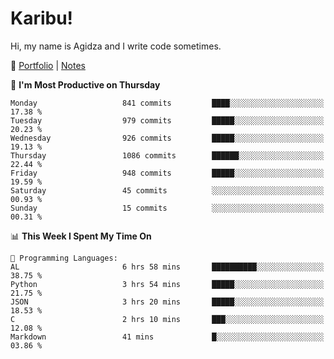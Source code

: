 # Karibu!
Hi, my name is Agidza and I write code sometimes.

🫧 [Portfolio](https://lynnagidza.github.io/) | [Notes](https://medium.com/me/stories/public)

<!--START_SECTION:waka-->
📅 **I'm Most Productive on Thursday** 

```text
Monday                   841 commits         ████░░░░░░░░░░░░░░░░░░░░░   17.38 % 
Tuesday                  979 commits         █████░░░░░░░░░░░░░░░░░░░░   20.23 % 
Wednesday                926 commits         █████░░░░░░░░░░░░░░░░░░░░   19.13 % 
Thursday                 1086 commits        ██████░░░░░░░░░░░░░░░░░░░   22.44 % 
Friday                   948 commits         █████░░░░░░░░░░░░░░░░░░░░   19.59 % 
Saturday                 45 commits          ░░░░░░░░░░░░░░░░░░░░░░░░░   00.93 % 
Sunday                   15 commits          ░░░░░░░░░░░░░░░░░░░░░░░░░   00.31 % 
```


📊 **This Week I Spent My Time On** 

```text
💬 Programming Languages: 
AL                       6 hrs 58 mins       ██████████░░░░░░░░░░░░░░░   38.75 % 
Python                   3 hrs 54 mins       █████░░░░░░░░░░░░░░░░░░░░   21.75 % 
JSON                     3 hrs 20 mins       █████░░░░░░░░░░░░░░░░░░░░   18.53 % 
C                        2 hrs 10 mins       ███░░░░░░░░░░░░░░░░░░░░░░   12.08 % 
Markdown                 41 mins             █░░░░░░░░░░░░░░░░░░░░░░░░   03.86 % 
```


<!--END_SECTION:waka-->
<!--#### 💟 **Digital Swag**
[![@agidza's Holopin board](https://holopin.me/agidza)](https://holopin.io/@agidza)
